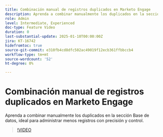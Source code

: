 ```yaml
---
title: Combinación manual de registros duplicados en Marketo Engage
description: Aprenda a combinar manualmente los duplicados en la sección Base de datos, ideal para administrar menos registros con precisión y control.
role: Admin
level: Intermediate, Experienced
doc-type: Feature Video
duration: 0
last-substantial-update: 2025-01-10T00:00:00Z
jira: KT-16742
hidefromtoc: true
source-git-commit: e310fb4cd8dfc502ac49019f12ecb361ffbbccb4
workflow-type: tm+mt
source-wordcount: '52'
ht-degree: 0%

---
```



# Combinación manual de registros duplicados en Marketo Engage

Aprenda a combinar manualmente los duplicados en la sección Base de datos, ideal para administrar menos registros con precisión y control.

>[!VIDEO](https://video.tv.adobe.com/v/3429491/?learn=on&enablevpops)
